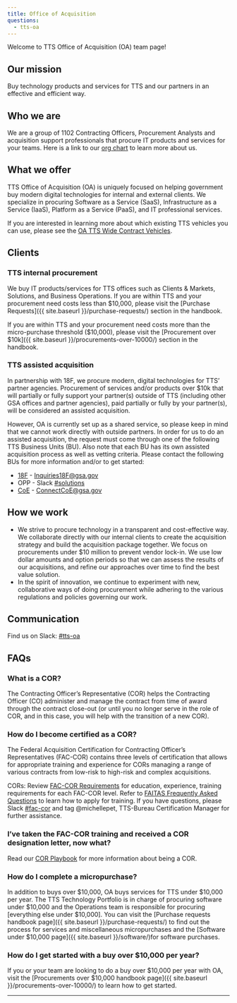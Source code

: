 ```yaml
---
title: Office of Acquisition
questions:
  - tts-oa
---
```


Welcome to TTS Office of Acquisition (OA) team page!

## Our mission

Buy technology products and services for TTS and our partners in an effective and efficient way. 

## Who we are

We are a group of 1102 Contracting Officers, Procurement Analysts and acquisition support professionals that procure IT products and services for your teams. Here is a link to our [org chart](https://docs.google.com/presentation/d/1YQr18Najc9_IKlJnrhA-3pEIrkMinri0nivvatMRbmk/edit#slide=id.g5d7a537eb8_0_0) to learn more about us.

## What we offer

TTS Office of Acquisition (OA) is uniquely focused on helping government buy modern digital technologies for internal and external clients. We specialize in procuring Software as a Service (SaaS), Infrastructure as a Service (IaaS), Platform as a Service (PaaS), and IT professional services. 

If you are interested in learning more about which existing TTS vehicles you can use, please see the [OA TTS Wide Contract Vehicles](https://docs.google.com/spreadsheets/d/1SfgL5tOh0ez-dT4VTSO7e3q-x8oAgWcYXnbqOA9M7zQ/edit#gid=0). 

## Clients

### TTS internal procurement

We buy IT products/services for TTS offices such as Clients & Markets, Solutions, and Business Operations. If you are within TTS and your procurement need costs less than $10,000, please visit the [Purchase Requests]({{ site.baseurl }}/purchase-requests/) section in the handbook.

If you are within TTS and your procurement need costs more than the micro-purchase threshold ($10,000), please visit the [Procurement over $10k]({{ site.baseurl }}/procurements-over-10000/) section in the handbook.

### TTS assisted acquisition

In partnership with 18F, we procure modern, digital technologies for TTS’ partner agencies.  Procurement of services and/or products over $10k that will partially or fully support your partner(s) outside of TTS (including other GSA offices and partner agencies), paid partially or fully by your partner(s), will be considered an assisted acquisition. 

However, OA is currently set up as a shared service, so please keep in mind that we cannot work directly with outside partners. In order for us to do an assisted acquisition, the request must come through one of the following TTS Business Units (BU). Also note that each BU has its own assisted acquisition process as well as vetting criteria. Please contact the following BUs for more information and/or to get started:

- [18F](https://docs.google.com/presentation/d/1RIxGEtQ4vMEfcdx8JYXQ_U5-uTMTu1Ffi-UNur1XKHQ/edit#slide=id.p) - Inquiries18F@gsa.gov
- OPP - Slack [#solutions](https://gsa-tts.slack.com/messages/solutions)
- [CoE](https://coe.gsa.gov/) - ConnectCoE@gsa.gov

## How we work

- We strive to procure technology in a transparent and cost-effective way. We collaborate directly with our internal clients to create the acquisition strategy and build the acquisition package together. We focus on procurements under $10 million to prevent vendor lock-in. We use low dollar amounts and option periods so that we can assess the results of our acquisitions, and refine our approaches over time to find the best value solution. 
- In the spirit of innovation, we continue to experiment with new, collaborative ways of doing procurement while adhering to the various regulations and policies governing our work.

## Communication

Find us on Slack: [#tts-oa](https://gsa-tts.slack.com/messages/tts-oa)

## FAQs

### What is a COR?

The Contracting Officer’s Representative (COR) helps the Contracting Officer (CO) administer and manage the contract from time of award through the contract close-out (or until you no longer serve in the role of COR, and in this case, you will help with the transition of a new COR).

### How do I become certified as a COR?

The Federal Acquisition Certification for Contracting Officer’s Representatives (FAC-COR) contains three levels of certification that allows for appropriate training and experience for CORs managing a range of various contracts from low-risk to high-risk and complex acquisitions. 

CORs: Review [FAC-COR Requirements](https://docs.google.com/document/d/1HzbEv6yQn6pWYl1MDImeLW6ShedcRsekSCBe54Nsnc8/edit#heading=h.aizxbe137goh) for education, experience, training requirements for each FAC-COR level. Refer to [FAITAS Frequently Asked Questions](https://drive.google.com/file/d/185q29ESV_h8zj4U2UscdH0rVxoSGnpSJ/view) to learn how to apply for training. If you have questions, please Slack [#fac-cor](https://gsa-tts.slack.com/messages/fac-cor) and tag @michellepet, TTS-Bureau Certification Manager for further assistance.  

### I’ve taken the FAC-COR training and received a COR designation letter, now what?

Read our [COR Playbook](https://docs.google.com/document/d/14xOFvIGwlG0Gbd52o1D4AyJ52RqzHpX91nfEYJKu5qQ/edit#heading=h.xrhdot1js74c) for more information about being a COR.

### How do I complete a micropurchase?

In addition to buys over $10,000, OA buys services for TTS under $10,000 per year. The TTS Technology Portfolio is in charge of procuring software under $10,000 and the Operations team is responsible for procuring [everything else under $10,000]. You can visit the [Purchase requests handbook page]({{ site.baseurl }}/purchase-requests/) to find out the process for services and miscellaneous micropurchases and the [Software under $10,000 page]({{ site.baseurl }}/software/)for software purchases.

### How do I get started with a buy over $10,000 per year?

If you or your team are looking to do a buy over $10,000 per year with OA, visit the [Procurements over $10,000 handbook page]({{ site.baseurl }}/procurements-over-10000/) to learn how to get started.

---
